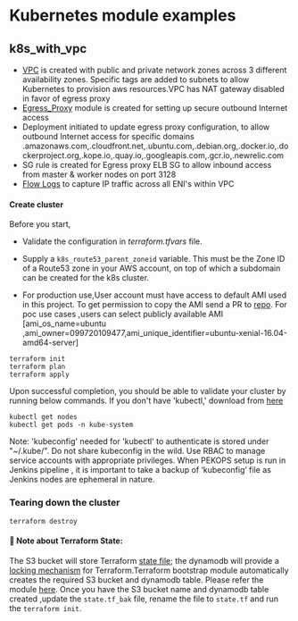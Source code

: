# Kubernetes module examples

## k8s_with_vpc
* [VPC](https://github.optum.com/CommercialCloud-EAC/aws_vpc) is created with public and private network zones across 3 different availability zones. Specific tags are added to subnets to allow Kubernetes to provision aws resources.VPC has NAT gateway disabled in favor of egress proxy 
* [Egress_Proxy](https://github.optum.com/CommercialCloud-EAC/aws_egress_proxy) module is created for setting up secure outbound Internet access
* Deployment initiated to update egress proxy configuration, to allow outbound Internet access for specific domains .amazonaws.com,.cloudfront.net,.ubuntu.com,.debian.org,.docker.io,.dockerproject.org,.kope.io,.quay.io,.googleapis.com,.gcr.io,.newrelic.com
* SG rule is created for Egress proxy ELB SG to allow inbound access from master & worker nodes on port 3128
* [Flow Logs](https://github.optum.com/CommercialCloud-EAC/aws_vpc#flowlogs) to capture IP traffic across all ENI's within VPC

#### Create cluster 

Before you start,
* Validate the configuration in *terraform.tfvars* file.

* Supply a `k8s_route53_parent_zoneid` variable. This must be the Zone ID of a Route53 zone in your AWS account, on top of which a subdomain can be created for the k8s cluster.

* For production use,User account must have access to default AMI used in this project. To get permission to copy the AMI send a PR to [repo](https://github.optum.com/CommercialCloud-EAC/aws_ami). For poc use cases ,users can select publicly available AMI [ami_os_name=ubuntu ,ami_owner=099720109477,ami_unique_identifier=ubuntu-xenial-16.04-amd64-server]

```
terraform init
terraform plan
terraform apply
```
Upon successful completion, you should be able to validate your cluster by running below commands. If you don't have 'kubectl,' download from [here](https://kubernetes.io/docs/tasks/tools/install-kubectl/)

```
kubectl get nodes
kubectl get pods -n kube-system
```

Note: 'kubeconfig' needed for 'kubectl' to authenticate is stored under "~/.kube/". Do not share kubeconfig in the wild. Use RBAC to manage service accounts with appropriate privileges. When PEKOPS setup is run in Jenkins pipeline , it is important to take a backup of ‘kubeconfig’ file as Jenkins nodes are ephemeral in nature. 


### Tearing down the cluster
```
terraform destroy
```

#### &#x1F53B; Note about Terraform State:

The S3 bucket will store Terraform [state file](https://www.terraform.io/docs/state/); the dynamodb will provide a [locking mechanism](https://www.terraform.io/docs/state/locking.html) for Terraform.Terraform bootstrap module automatically creates the required S3 bucket and dynamodb table. Please refer the module [here](https://github.optum.com/CommercialCloud-EAC/aws_bootstrap/). Once you have the S3 bucket name and dynamodb table created ,update the `state.tf_bak` file, rename the file to `state.tf` and run the `terraform init`.

